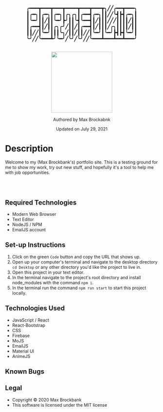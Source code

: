 <h3 align="center"> 

╭━━━┳━━━┳━━━┳━━━━┳━━━┳━━━┳╮╱╱╭━━┳━━━╮
┃╭━╮┃╭━╮┃╭━╮┃╭╮╭╮┃╭━━┫╭━╮┃┃╱╱╰┫┣┫╭━╮┃
┃╰━╯┃┃╱┃┃╰━╯┣╯┃┃╰┫╰━━┫┃╱┃┃┃╱╱╱┃┃┃┃╱┃┃
┃╭━━┫┃╱┃┃╭╮╭╯╱┃┃╱┃╭━━┫┃╱┃┃┃╱╭╮┃┃┃┃╱┃┃
┃┃╱╱┃╰━╯┃┃┃╰╮╱┃┃╱┃┃╱╱┃╰━╯┃╰━╯┣┫┣┫╰━╯┃
╰╯╱╱╰━━━┻╯╰━╯╱╰╯╱╰╯╱╱╰━━━┻━━━┻━━┻━━━╯

</h3>
<br/>
<div align="center">
<img src="https://github.com/MaxBrockbank.png" width="200px" height="auto" >
</div>
<p align="center">Authored by Max Brockabnk</p>
<p align="center">Updated on July 29, 2021</p>

# Description

Welcome to my (Max Brockbank's) portfolio site. This is a testing ground for me to show my work, try out new stuff, and hopefully it's a tool to help me with job opportunities.

<br>


<br>

## Required Technologies
* Modern Web Browser
* Text Editor
* NodeJS / NPM
* EmailJS account

## Set-up Instructions
1. Click on the green `Code` button and copy the URL that shows up.
2. Open up your computer's terminal and navigate to the desktop directory `cd Desktop` or any other directory you'd like the project to live in. 
3. Open this project in your text editor.
4. In the terminal navigate to the project's root directory and install node_modules with the command `npm i`.
5. In the terminal run the command `npm run start` to start this project locally.


## Technologies Used
* JavaScript / React
* React-Bootstrap
* CSS
* Firebase 
* MoJS
* EmailJS
* Material UI
* AnimeJS


## Known Bugs

## Legal
* Copyright © 2020 Max Brockbank
* This software is licensed under the MIT license